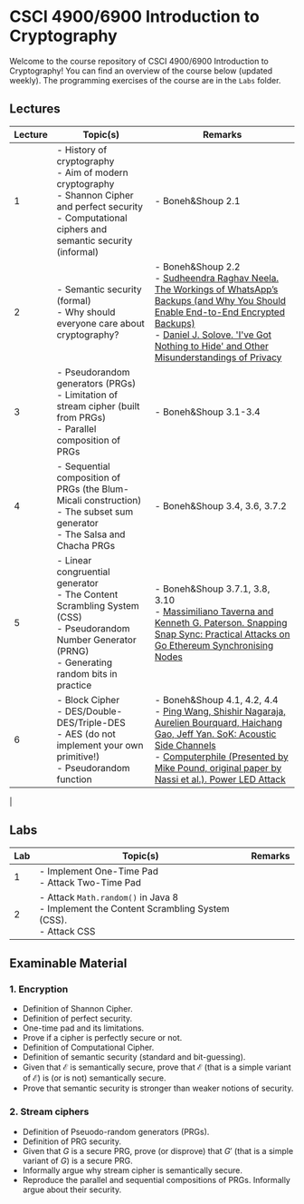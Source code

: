 # CSCI 4900/6900 Introduction to Cryptography
Welcome to the course repository of CSCI 4900/6900 Introduction to Cryptography! You can find an overview of the course below (updated weekly). The programming exercises of the course are in the `Labs` folder.


## Lectures
| Lecture | Topic(s)                                                                                                                                             | Remarks             |
|---------|------------------------------------------------------------------------------------------------------------------------------------------------------|---------------------|
| 1       | - History of cryptography <br> - Aim of modern cryptography <br> - Shannon Cipher and perfect security <br> - Computational ciphers and semantic security (informal) | - Boneh&Shoup 2.1     |
| 2       | - Semantic security (formal) <br> - Why should everyone care about cryptography? | - Boneh&Shoup 2.2 <br> - [Sudheendra Raghav Neela. The Workings of WhatsApp’s Backups (and Why You Should Enable End-to-End Encrypted Backups)](https://snee.la/posts/the-workings-of-whatsapps-end-to-end-encrypted-backups/) <br> - [Daniel J. Solove. 'I've Got Nothing to Hide' and Other Misunderstandings of Privacy](https://scholarship.law.gwu.edu/faculty_publications/158/)   |
| 3       | - Pseudorandom generators (PRGs) <br> - Limitation of stream cipher (built from PRGs) <br> - Parallel composition of PRGs | - Boneh&Shoup 3.1-3.4 |
| 4       | - Sequential composition of PRGs (the Blum-Micali construction) <br> - The subset sum generator <br> - The Salsa and Chacha PRGs | - Boneh&Shoup 3.4, 3.6, 3.7.2 |
| 5       | - Linear congruential generator <br> - The Content Scrambling System (CSS) <br> - Pseudorandom Number Generator (PRNG) <br> - Generating random bits in practice | - Boneh&Shoup 3.7.1, 3.8, 3.10 <br> -  [Massimiliano Taverna and Kenneth G. Paterson. Snapping Snap Sync: Practical Attacks on Go Ethereum Synchronising Nodes](https://www.usenix.org/conference/usenixsecurity23/presentation/taverna)|
| 6       | - Block Cipher <br> - DES/Double-DES/Triple-DES <br> - AES (do not implement your own primitive!) <br> - Pseudorandom function | - Boneh&Shoup 4.1, 4.2, 4.4 <br> - [Ping Wang, Shishir Nagaraja, Aurelien Bourquard, Haichang Gao, Jeff Yan. SoK: Acoustic Side Channels](https://arxiv.org/abs/2308.03806) <br> - [Computerphile (Presented by Mike Pound, original paper by Nassi et al.). Power LED Attack](https://www.youtube.com/watch?v=vXe8pe18MNk)
 |


## Labs
| Lab | Topic(s)                                       | Remarks |
|-----|------------------------------------------------|---------|
| 1   | - Implement One-Time Pad <br> - Attack Two-Time Pad |         |
| 2   | - Attack `Math.random()` in Java 8 <br> - Implement the Content Scrambling System (CSS). <br> - Attack CSS |         |


## Examinable Material
### 1. Encryption
- Definition of Shannon Cipher.
- Definition of perfect security.
- One-time pad and its limitations.
- Prove if a cipher is perfectly secure or not.
- Definition of Computational Cipher.
- Definition of semantic security (standard and bit-guessing).
- Given that $\mathcal{E}$ is semantically secure, prove that $\mathcal{E}$ (that is a simple variant of $\mathcal{E}$) is (or is not) semantically secure.
- Prove that semantic security is stronger than weaker notions of security.


### 2. Stream ciphers
- Definition of Pseuodo-random generators (PRGs).
- Definition of PRG security.
- Given that $G$ is a secure PRG, prove (or disprove) that $G'$ (that is a simple variant of $G$) is a secure PRG.
- Informally argue why stream cipher is semantically secure.
- Reproduce the parallel and sequential compositions of PRGs. Informally argue about their security.
